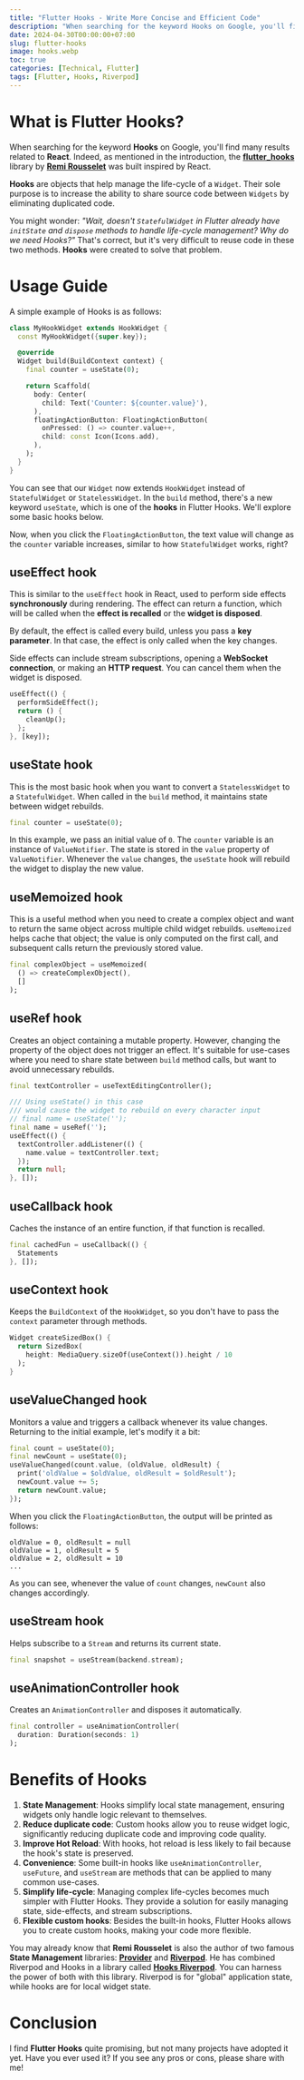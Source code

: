 ```yaml
---
title: "Flutter Hooks - Write More Concise and Efficient Code"
description: "When searching for the keyword Hooks on Google, you'll find many results related to React. Indeed, as mentioned in the introduction, the flutter_hooks library by Remi Rousselet was built inspired by React."
date: 2024-04-30T00:00:00+07:00
slug: flutter-hooks
image: hooks.webp
toc: true
categories: [Technical, Flutter]
tags: [Flutter, Hooks, Riverpod]
---
```


# What is Flutter Hooks?

When searching for the keyword **Hooks** on Google, you'll find many results related to **React**. Indeed, as mentioned in the introduction, the [**flutter_hooks**](https://pub.dev/packages/flutter_hooks) library by [**Remi Rousselet**](https://github.com/rrousselGit) was built inspired by React.

**Hooks** are objects that help manage the life-cycle of a `Widget`. Their sole purpose is to increase the ability to share source code between `Widgets` by eliminating duplicated code.

You might wonder: *"Wait, doesn't `StatefulWidget` in Flutter already have `initState` and `dispose` methods to handle life-cycle management? Why do we need Hooks?"* That's correct, but it's very difficult to reuse code in these two methods. **Hooks** were created to solve that problem.

# Usage Guide

A simple example of Hooks is as follows:

```dart
class MyHookWidget extends HookWidget {
  const MyHookWidget({super.key});

  @override
  Widget build(BuildContext context) {
    final counter = useState(0);

    return Scaffold(
      body: Center(
        child: Text('Counter: ${counter.value}'),
      ),
      floatingActionButton: FloatingActionButton(
        onPressed: () => counter.value++,
        child: const Icon(Icons.add),
      ),
    );
  }
}
```

You can see that our `Widget` now extends `HookWidget` instead of `StatefulWidget` or `StatelessWidget`. In the `build` method, there's a new keyword `useState`, which is one of the **hooks** in Flutter Hooks. We'll explore some basic hooks below.

Now, when you click the `FloatingActionButton`, the text value will change as the `counter` variable increases, similar to how `StatefulWidget` works, right?

## useEffect hook

This is similar to the `useEffect` hook in React, used to perform side effects **synchronously** during rendering. The effect can return a function, which will be called when the **effect is recalled** or the **widget is disposed**.

By default, the effect is called every build, unless you pass a **key parameter**. In that case, the effect is only called when the key changes.

Side effects can include stream subscriptions, opening a **WebSocket connection**, or making an **HTTP request**. You can cancel them when the widget is disposed.

```dart
useEffect(() {
  performSideEffect();
  return () {
    cleanUp();
  };
}, [key]);
```

## useState hook

This is the most basic hook when you want to convert a `StatelessWidget` to a `StatefulWidget`. When called in the `build` method, it maintains state between widget rebuilds.

```dart
final counter = useState(0);
```

In this example, we pass an initial value of `0`. The `counter` variable is an instance of `ValueNotifier`. The state is stored in the `value` property of `ValueNotifier`. Whenever the `value` changes, the `useState` hook will rebuild the widget to display the new value.

## useMemoized hook

This is a useful method when you need to create a complex object and want to return the same object across multiple child widget rebuilds. `useMemoized` helps cache that object; the value is only computed on the first call, and subsequent calls return the previously stored value.

```dart
final complexObject = useMemoized(
  () => createComplexObject(),
  []
);
```

## useRef hook

Creates an object containing a mutable property. However, changing the property of the object does not trigger an effect. It's suitable for use-cases where you need to share state between `build` method calls, but want to avoid unnecessary rebuilds.

```dart
final textController = useTextEditingController();

/// Using useState() in this case
/// would cause the widget to rebuild on every character input
// final name = useState('');
final name = useRef('');
useEffect(() {
  textController.addListener(() {
    name.value = textController.text;
  });
  return null;
}, []);
```

## useCallback hook

Caches the instance of an entire function, if that function is recalled.

```dart
final cachedFun = useCallback(() {
  Statements
}, []);
```

## useContext hook

Keeps the `BuildContext` of the `HookWidget`, so you don't have to pass the `context` parameter through methods.

```dart
Widget createSizedBox() {
  return SizedBox(
    height: MediaQuery.sizeOf(useContext()).height / 10
  );
}
```

## useValueChanged hook

Monitors a value and triggers a callback whenever its value changes. Returning to the initial example, let's modify it a bit:

```dart
final count = useState(0);
final newCount = useState(0);
useValueChanged(count.value, (oldValue, oldResult) {
  print('oldValue = $oldValue, oldResult = $oldResult');
  newCount.value += 5;
  return newCount.value;
});
```

When you click the `FloatingActionButton`, the output will be printed as follows:

```text
oldValue = 0, oldResult = null
oldValue = 1, oldResult = 5
oldValue = 2, oldResult = 10
...
```

As you can see, whenever the value of `count` changes, `newCount` also changes accordingly.

## useStream hook

Helps subscribe to a `Stream` and returns its current state.

```dart
final snapshot = useStream(backend.stream);
```

## useAnimationController hook

Creates an `AnimationController` and disposes it automatically.

```dart
final controller = useAnimationController(
  duration: Duration(seconds: 1)
);
```

# Benefits of Hooks

1. **State Management**: Hooks simplify local state management, ensuring widgets only handle logic relevant to themselves.
2. **Reduce duplicate code**: Custom hooks allow you to reuse widget logic, significantly reducing duplicate code and improving code quality.
3. **Improve Hot Reload**: With hooks, hot reload is less likely to fail because the hook's state is preserved.
4. **Convenience**: Some built-in hooks like `useAnimationController`, `useFuture`, and `useStream` are methods that can be applied to many common use-cases.
5. **Simplify life-cycle**: Managing complex life-cycles becomes much simpler with Flutter Hooks. They provide a solution for easily managing state, side-effects, and stream subscriptions.
6. **Flexible custom hooks**: Besides the built-in hooks, Flutter Hooks allows you to create custom hooks, making your code more flexible.

You may already know that **Remi Rousselet** is also the author of two famous **State Management** libraries: [**Provider**](https://pub.dev/packages/provider) and [**Riverpod**](https://pub.dev/packages/flutter_riverpod). He has combined Riverpod and Hooks in a library called [**Hooks Riverpod**](https://pub.dev/packages/hooks_riverpod). You can harness the power of both with this library. Riverpod is for "global" application state, while hooks are for local widget state.

# Conclusion

I find **Flutter Hooks** quite promising, but not many projects have adopted it yet. Have you ever used it? If you see any pros or cons, please share with me!
